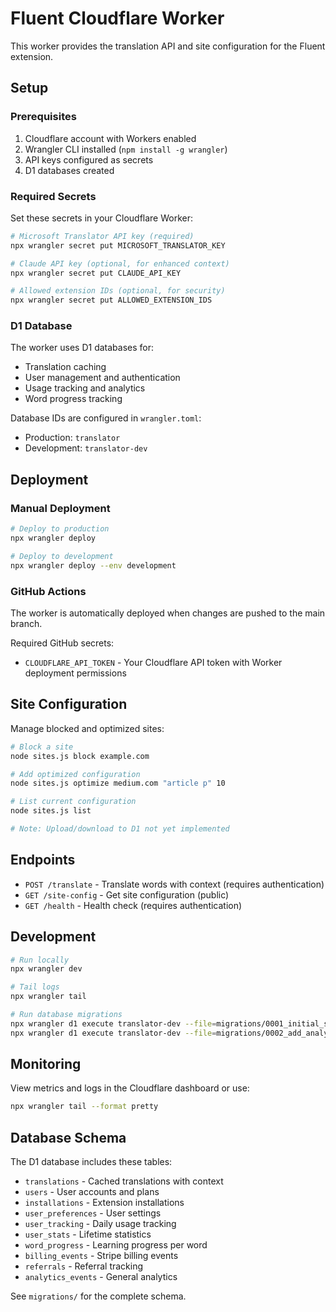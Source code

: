# Fluent Cloudflare Worker

This worker provides the translation API and site configuration for the Fluent extension.

## Setup

### Prerequisites

1. Cloudflare account with Workers enabled
2. Wrangler CLI installed (`npm install -g wrangler`)
3. API keys configured as secrets
4. D1 databases created

### Required Secrets

Set these secrets in your Cloudflare Worker:

```bash
# Microsoft Translator API key (required)
npx wrangler secret put MICROSOFT_TRANSLATOR_KEY

# Claude API key (optional, for enhanced context)
npx wrangler secret put CLAUDE_API_KEY

# Allowed extension IDs (optional, for security)
npx wrangler secret put ALLOWED_EXTENSION_IDS
```

### D1 Database

The worker uses D1 databases for:
- Translation caching
- User management and authentication
- Usage tracking and analytics
- Word progress tracking

Database IDs are configured in `wrangler.toml`:
- Production: `translator` 
- Development: `translator-dev`

## Deployment

### Manual Deployment

```bash
# Deploy to production
npx wrangler deploy

# Deploy to development
npx wrangler deploy --env development
```

### GitHub Actions

The worker is automatically deployed when changes are pushed to the main branch.

Required GitHub secrets:
- `CLOUDFLARE_API_TOKEN` - Your Cloudflare API token with Worker deployment permissions

## Site Configuration

Manage blocked and optimized sites:

```bash
# Block a site
node sites.js block example.com

# Add optimized configuration
node sites.js optimize medium.com "article p" 10

# List current configuration
node sites.js list

# Note: Upload/download to D1 not yet implemented
```

## Endpoints

- `POST /translate` - Translate words with context (requires authentication)
- `GET /site-config` - Get site configuration (public)
- `GET /health` - Health check (requires authentication)

## Development

```bash
# Run locally
npx wrangler dev

# Tail logs
npx wrangler tail

# Run database migrations
npx wrangler d1 execute translator-dev --file=migrations/0001_initial_schema.sql
npx wrangler d1 execute translator-dev --file=migrations/0002_add_analytics_table.sql
```

## Monitoring

View metrics and logs in the Cloudflare dashboard or use:

```bash
npx wrangler tail --format pretty
```

## Database Schema

The D1 database includes these tables:
- `translations` - Cached translations with context
- `users` - User accounts and plans
- `installations` - Extension installations
- `user_preferences` - User settings
- `user_tracking` - Daily usage tracking
- `user_stats` - Lifetime statistics
- `word_progress` - Learning progress per word
- `billing_events` - Stripe billing events
- `referrals` - Referral tracking
- `analytics_events` - General analytics

See `migrations/` for the complete schema.